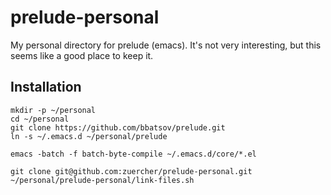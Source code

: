 # prelude-personal

My personal directory for prelude (emacs). It's not very interesting, but this seems like a good place to keep it.

## Installation

``` shell
mkdir -p ~/personal
cd ~/personal
git clone https://github.com/bbatsov/prelude.git
ln -s ~/.emacs.d ~/personal/prelude

emacs -batch -f batch-byte-compile ~/.emacs.d/core/*.el

git clone git@github.com:zuercher/prelude-personal.git
~/personal/prelude-personal/link-files.sh
```

